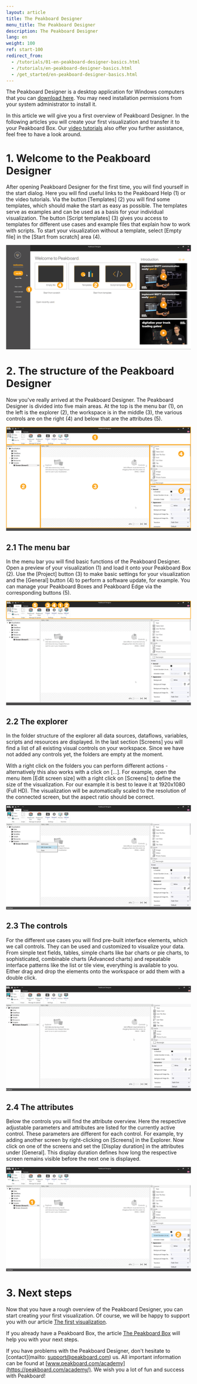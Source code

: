```yaml
---
layout: article
title: The Peakboard Designer  
menu_title: The Peakboard Designer  
description: The Peakboard Designer  
lang: en
weight: 100
ref: start-100
redirect_from:
  - /tutorials/01-en-peakboard-designer-basics.html
  - /tutorials/en-peakboard-designer-basics.html
  - /get_started/en-peakboard-designer-basics.html
---
```


The Peakboard Designer is a desktop application for Windows computers that you can [download here](https://peakboard.com/en/peakboard-designer/?utm_source=HelpCenter&utm_medium=Link&utm_campaign=GetStarted_Article).
You may need installation permissions from your system administrator to install it.

In this article we will give you a first overview of Peakboard Designer. In the following articles you will create your first visualization and transfer it to your Peakboard Box.
Our [video tutorials](/tutorials/en-video-overview.html) also offer you further assistance, feel free to have a look around.

# 1. Welcome to the Peakboard Designer

After opening Peakboard Designer for the first time, you will find yourself in the start dialog.
Here you will find useful links to the Peakboard Help (1) or the video tutorials.
Via the button [Templates] (2) you will find some templates, which should make the start as easy as possible.
The templates serve as examples and can be used as a basis for your individual visualization.
The button [Script templates] (3) gives you access to templates for different use cases and example files that explain how to work with scripts.
To start your visualization without a template, select [Empty file] in the [Start from scratch] area (4).

![Peakboard get started dialog](/assets/images/get_started/Peakboard-Designer_start_en.png)

# 2. The structure of the Peakboard Designer

Now you've really arrived at the Peakboard Designer.
The Peakboard Designer is divided into five main areas.
At the top is the menu bar (1), on the left is the explorer (2), the workspace is in the middle (3), the various controls are on the right (4) and below that are the attributes (5).

![Peakboard Designer Overview](/assets/images/get_started/Peakboard-Designer_overview_en.png)

## 2.1 The menu bar 

In the menu bar you will find basic functions of the Peakboard Designer.
Open a preview of your visualization (1) and load it onto your Peakboard Box (2).
Use the [Project] button (3) to make basic settings for your visualization and the [General] button (4) to perform a software update, for example.
You can manage your Peakboard Boxes and Peakboard Edge via the corresponding buttons (5).

![Peakboard Designer Menu Bar](/assets/images/get_started/Peakboard-Designer_menu_en.png)

## 2.2 The explorer

In the folder structure of the explorer all data sources, dataflows, variables, scripts and resources are displayed.
In the last section [Screens] you will find a list of all existing visual controls on your workspace.
Since we have not added any controls yet, the folders are empty at the moment.

With a right click on the folders you can perform different actions - alternatively this also works with a click on [...].
For example, open the menu item [Edit screen size] with a right click on [Screens] to define the size of the visualization.
For our example it is best to leave it at 1920x1080 (Full HD).
The visualization will be automatically scaled to the resolution of the connected screen, but the aspect ratio should be correct.

![Peakboard Designer Explorer](/assets/images/get_started/Peakboard-Designer_explorer_en.png)

## 2.3 The controls 

For the different use cases you will find pre-built interface elements, which we call controls. They can be used and customized to visualize your data.
From simple text fields, tables, simple charts like bar charts or pie charts, to sophisticated, combinable charts (Advanced charts) and repeatable interface patterns like the list or tile view, everything is available to you.
Either drag and drop the elements onto the workspace or add them with a double click.

![Peakboard Designer - Controls](/assets/images/get_started/Peakboard-Designer_controls_en.gif)

## 2.4 The attributes

Below the controls you will find the attribute overview.
Here the respective adjustable parameters and attributes are listed for the currently active control. 
These parameters are different for each control.
For example, try adding another screen by right-clicking on [Screens] in the Explorer. 
Now click on one of the screens and set the [Display duration] in the attributes under [General].
This display duration defines how long the respective screen remains visible before the next one is displayed.

![Peakboard Designer - Attributes](/assets/images/get_started/Peakboard-Designer_attributes_en.png)

# 3. Next steps

Now that you have a rough overview of the Peakboard Designer, you can start creating your first visualization. Of course, we will be happy to support you with our article [The first visualization](https://help.peakboard.com/get_started/en-visualization.html).

If you already have a Peakboard Box, the article [The Peakboard Box](https://help.peakboard.com/get_started/de-peakboard-box.html) will help you with your next steps.

If you have problems with the Peakboard Designer, don't hesitate to [contact](mailto: support@peakboard.com) us.
All important information can be found at [www.peakboard.com/academy](https://peakboard.com/academy/). 
We wish you a lot of fun and success with Peakboard!